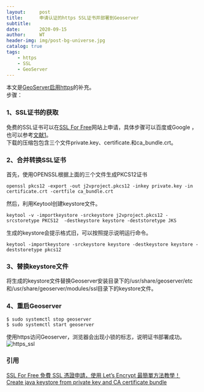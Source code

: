 ```yaml
---
layout:     post
title:      申请认证的https SSL证书并部署到Geoserver
subtitle:   
date:       2020-09-15
author:     WT
header-img: img/post-bg-universe.jpg
catalog: true
tags:
    - https
    - SSL  
    - GeoServer  
---
```

本文是[GeoServer启用https](http://www.spatial.pro/2020/09/04/GeoServer%E5%90%AF%E7%94%A8https/)的补充。  
步骤：  
### 1、SSL证书的获取
免费的SSL证书可以在[SSL For Free](https://www.sslforfree.com/)网站上申请，具体步骤可以百度或Google ，也可以参考[文献1](https://free.com.tw/ssl-for-free/)。  
下载的压缩包包含三个文件private.key、certificate.和ca_bundle.crt。

### 2、合并转换SSL证书
首先，使用OPENSSL根据上面的三个文件生成PKCS12证书
```
openssl pkcs12 -export -out j2vproject.pkcs12 -inkey private.key -in certificate.crt -certfile ca_bundle.crt
``` 
然后，利用Keytool创建keystore文件。
```
keytool -v -importkeystore -srckeystore j2vproject.pkcs12 -srcstoretype PKCS12  -destkeystore keystore -deststoretype JKS
```
生成的keystore会提示格式旧，可以按照提示说明运行命令。
```
keytool -importkeystore -srckeystore keystore -destkeystore keystore -deststoretype pkcs12
```
### 3、替换keystore文件
将生成的keystore文件替换Geoserver安装目录下的/usr/share/geoserver/etc和/usr/share/geoserver/modules/ssl目录下的keystore文件。

### 4、重启Geoserver
```
$ sudo systemctl stop geoserver
$ sudo systemctl start geoserver
```
使用https访问Geoserver，浏览器会出现小锁的标志，说明证书部署成功。
![https_ssl](http://www.spatial.pro/img/https_ssl.png)   
  
  
### 引用  
[SSL For Free 免費 SSL 憑證申請，使用 Let’s Encrypt 最簡單方法教學！](https://free.com.tw/ssl-for-free/)  
[Create java keystore from private key and CA certificate bundle](https://stackoverflow.com/questions/30900915/create-java-keystore-from-private-key-and-ca-certificate-bundle)  

